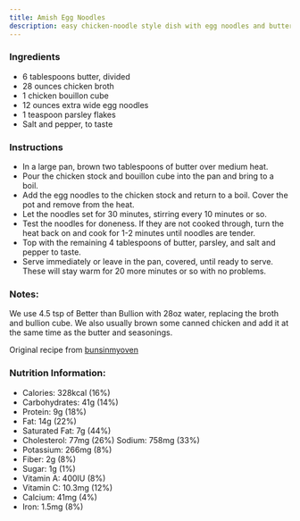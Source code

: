 ```yaml
---
title: Amish Egg Noodles
description: easy chicken-noodle style dish with egg noodles and butter
---
```


### Ingredients
- 6 tablespoons butter, divided
- 28 ounces chicken broth
- 1 chicken bouillon cube
- 12 ounces extra wide egg noodles
- 1 teaspoon parsley flakes
- Salt and pepper, to taste
### Instructions
- In a large pan, brown two tablespoons of butter over medium heat.
- Pour the chicken stock and bouillon cube into the pan and bring to a boil.
- Add the egg noodles to the chicken stock and return to a boil. Cover the pot and remove from the heat.
- Let the noodles set for 30 minutes, stirring every 10 minutes or so.
- Test the noodles for doneness. If they are not cooked through, turn the heat back on and cook for 1-2 minutes until noodles are tender.
- Top with the remaining 4 tablespoons of butter, parsley, and salt and pepper to taste.
- Serve immediately or leave in the pan, covered, until ready to serve. These will stay warm for 20 more minutes or so with no problems.

### Notes:
We use 4.5 tsp of Better than Bullion with 28oz water, replacing the broth and bullion cube.
We also usually brown some canned chicken and add it at the same time as the butter and seasonings.

Original recipe from [bunsinmyoven](https://www.bunsinmyoven.com/amish-egg-noodles/)

### Nutrition Information:
- Calories: 328kcal (16%)
- Carbohydrates: 41g (14%)
- Protein: 9g (18%)
- Fat: 14g (22%)
- Saturated Fat: 7g (44%)
- Cholesterol: 77mg (26%) Sodium: 758mg (33%)
- Potassium: 266mg (8%)
- Fiber: 2g (8%)
- Sugar: 1g (1%)
- Vitamin A: 400IU (8%)
- Vitamin C: 10.3mg (12%)
- Calcium: 41mg (4%)
- Iron: 1.5mg (8%)
